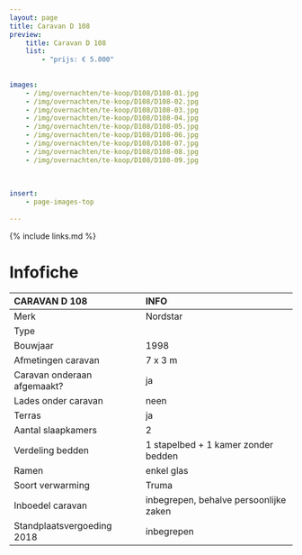 ```yaml
---
layout: page
title: Caravan D 108
preview: 
    title: Caravan D 108
    list:
        - "prijs: € 5.000"
        
        
images:
    - /img/overnachten/te-koop/D108/D108-01.jpg
    - /img/overnachten/te-koop/D108/D108-02.jpg
    - /img/overnachten/te-koop/D108/D108-03.jpg
    - /img/overnachten/te-koop/D108/D108-04.jpg
    - /img/overnachten/te-koop/D108/D108-05.jpg
    - /img/overnachten/te-koop/D108/D108-06.jpg
    - /img/overnachten/te-koop/D108/D108-07.jpg
    - /img/overnachten/te-koop/D108/D108-08.jpg
    - /img/overnachten/te-koop/D108/D108-09.jpg
    
    
    
insert:
    - page-images-top
    
---
```


{% include links.md %}



# Infofiche 

CARAVAN D 108                | INFO        | 
:---------------------------|:------------|
Merk                        |Nordstar
Type                        |
Bouwjaar                    |1998
Afmetingen caravan          |7 x 3 m
Caravan onderaan afgemaakt? |ja
Lades onder caravan         |neen
Terras                      |ja
Aantal slaapkamers          |2
Verdeling bedden            |1 stapelbed + 1 kamer zonder bedden 
Ramen                       |enkel glas
Soort verwarming            |Truma
Inboedel caravan            |inbegrepen, behalve persoonlijke zaken
Standplaatsvergoeding 2018  |inbegrepen